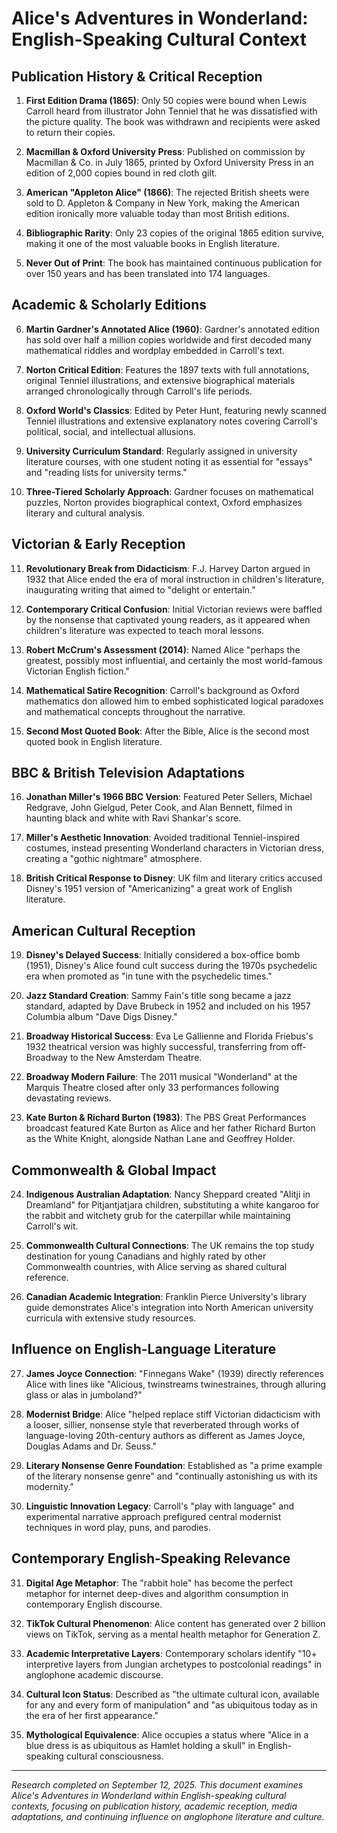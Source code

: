 # Alice's Adventures in Wonderland: English-Speaking Cultural Context

## Publication History & Critical Reception

1. **First Edition Drama (1865)**: Only 50 copies were bound when Lewis Carroll heard from illustrator John Tenniel that he was dissatisfied with the picture quality. The book was withdrawn and recipients were asked to return their copies.

2. **Macmillan & Oxford University Press**: Published on commission by Macmillan & Co. in July 1865, printed by Oxford University Press in an edition of 2,000 copies bound in red cloth gilt.

3. **American "Appleton Alice" (1866)**: The rejected British sheets were sold to D. Appleton & Company in New York, making the American edition ironically more valuable today than most British editions.

4. **Bibliographic Rarity**: Only 23 copies of the original 1865 edition survive, making it one of the most valuable books in English literature.

5. **Never Out of Print**: The book has maintained continuous publication for over 150 years and has been translated into 174 languages.

## Academic & Scholarly Editions

6. **Martin Gardner's Annotated Alice (1960)**: Gardner's annotated edition has sold over half a million copies worldwide and first decoded many mathematical riddles and wordplay embedded in Carroll's text.

7. **Norton Critical Edition**: Features the 1897 texts with full annotations, original Tenniel illustrations, and extensive biographical materials arranged chronologically through Carroll's life periods.

8. **Oxford World's Classics**: Edited by Peter Hunt, featuring newly scanned Tenniel illustrations and extensive explanatory notes covering Carroll's political, social, and intellectual allusions.

9. **University Curriculum Standard**: Regularly assigned in university literature courses, with one student noting it as essential for "essays" and "reading lists for university terms."

10. **Three-Tiered Scholarly Approach**: Gardner focuses on mathematical puzzles, Norton provides biographical context, Oxford emphasizes literary and cultural analysis.

## Victorian & Early Reception

11. **Revolutionary Break from Didacticism**: F.J. Harvey Darton argued in 1932 that Alice ended the era of moral instruction in children's literature, inaugurating writing that aimed to "delight or entertain."

12. **Contemporary Critical Confusion**: Initial Victorian reviews were baffled by the nonsense that captivated young readers, as it appeared when children's literature was expected to teach moral lessons.

13. **Robert McCrum's Assessment (2014)**: Named Alice "perhaps the greatest, possibly most influential, and certainly the most world-famous Victorian English fiction."

14. **Mathematical Satire Recognition**: Carroll's background as Oxford mathematics don allowed him to embed sophisticated logical paradoxes and mathematical concepts throughout the narrative.

15. **Second Most Quoted Book**: After the Bible, Alice is the second most quoted book in English literature.

## BBC & British Television Adaptations

16. **Jonathan Miller's 1966 BBC Version**: Featured Peter Sellers, Michael Redgrave, John Gielgud, Peter Cook, and Alan Bennett, filmed in haunting black and white with Ravi Shankar's score.

17. **Miller's Aesthetic Innovation**: Avoided traditional Tenniel-inspired costumes, instead presenting Wonderland characters in Victorian dress, creating a "gothic nightmare" atmosphere.

18. **British Critical Response to Disney**: UK film and literary critics accused Disney's 1951 version of "Americanizing" a great work of English literature.

## American Cultural Reception

19. **Disney's Delayed Success**: Initially considered a box-office bomb (1951), Disney's Alice found cult success during the 1970s psychedelic era when promoted as "in tune with the psychedelic times."

20. **Jazz Standard Creation**: Sammy Fain's title song became a jazz standard, adapted by Dave Brubeck in 1952 and included on his 1957 Columbia album "Dave Digs Disney."

21. **Broadway Historical Success**: Eva Le Gallienne and Florida Friebus's 1932 theatrical version was highly successful, transferring from off-Broadway to the New Amsterdam Theatre.

22. **Broadway Modern Failure**: The 2011 musical "Wonderland" at the Marquis Theatre closed after only 33 performances following devastating reviews.

23. **Kate Burton & Richard Burton (1983)**: The PBS Great Performances broadcast featured Kate Burton as Alice and her father Richard Burton as the White Knight, alongside Nathan Lane and Geoffrey Holder.

## Commonwealth & Global Impact

24. **Indigenous Australian Adaptation**: Nancy Sheppard created "Alitji in Dreamland" for Pitjantjatjara children, substituting a white kangaroo for the rabbit and witchety grub for the caterpillar while maintaining Carroll's wit.

25. **Commonwealth Cultural Connections**: The UK remains the top study destination for young Canadians and highly rated by other Commonwealth countries, with Alice serving as shared cultural reference.

26. **Canadian Academic Integration**: Franklin Pierce University's library guide demonstrates Alice's integration into North American university curricula with extensive study resources.

## Influence on English-Language Literature

27. **James Joyce Connection**: "Finnegans Wake" (1939) directly references Alice with lines like "Alicious, twinstreams twinestraines, through alluring glass or alas in jumboland?"

28. **Modernist Bridge**: Alice "helped replace stiff Victorian didacticism with a looser, sillier, nonsense style that reverberated through works of language-loving 20th-century authors as different as James Joyce, Douglas Adams and Dr. Seuss."

29. **Literary Nonsense Genre Foundation**: Established as "a prime example of the literary nonsense genre" and "continually astonishing us with its modernity."

30. **Linguistic Innovation Legacy**: Carroll's "play with language" and experimental narrative approach prefigured central modernist techniques in word play, puns, and parodies.

## Contemporary English-Speaking Relevance

31. **Digital Age Metaphor**: The "rabbit hole" has become the perfect metaphor for internet deep-dives and algorithm consumption in contemporary English discourse.

32. **TikTok Cultural Phenomenon**: Alice content has generated over 2 billion views on TikTok, serving as a mental health metaphor for Generation Z.

33. **Academic Interpretative Layers**: Contemporary scholars identify "10+ interpretive layers from Jungian archetypes to postcolonial readings" in anglophone academic discourse.

34. **Cultural Icon Status**: Described as "the ultimate cultural icon, available for any and every form of manipulation" and "as ubiquitous today as in the era of her first appearance."

35. **Mythological Equivalence**: Alice occupies a status where "Alice in a blue dress is as ubiquitous as Hamlet holding a skull" in English-speaking cultural consciousness.

---

*Research completed on September 12, 2025. This document examines Alice's Adventures in Wonderland within English-speaking cultural contexts, focusing on publication history, academic reception, media adaptations, and continuing influence on anglophone literature and culture.*